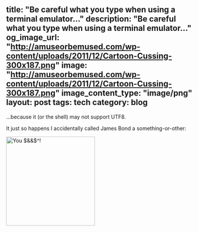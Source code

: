 title: "Be careful what you type when using a terminal emulator…"
description: "Be careful what you type when using a terminal emulator…"
og_image_url: "http://amuseorbemused.com/wp-content/uploads/2011/12/Cartoon-Cussing-300x187.png"
image: "http://amuseorbemused.com/wp-content/uploads/2011/12/Cartoon-Cussing-300x187.png"
image_content_type: "image/png"
layout: post
tags: tech
category: blog
---

…because it (or the shell) may not support UTF8.

It just so happens I accidentally called James Bond a something-or-other:

<img width="240px" src="http://funkshional.files.wordpress.com/2012/02/shell-insult.png" alt="You $&&$^!">



